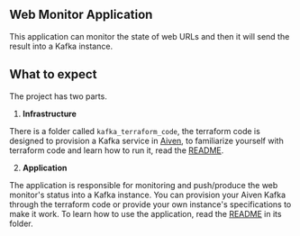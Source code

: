 ## Web Monitor Application
This application can monitor the state of web URLs and then it will send the result into a Kafka instance.

## What to expect
The project has two parts.

1. **Infrastructure**

There is a folder called `kafka_terraform_code`, the terraform code is designed to provision a Kafka service in [Aiven]("https://aiven.io"), to familiarize yourself with terraform code and learn how to run it, read the [README](/kafka_terraform_code/README.md). 

2. **Application**

The application is responsible for monitoring and push/produce the web monitor's status into a Kafka instance. You can provision your Aiven Kafka through the terraform code or provide your own instance's specifications to make it work. 
To learn how to use the application, read the [README]("/application/README.md") in its folder.
